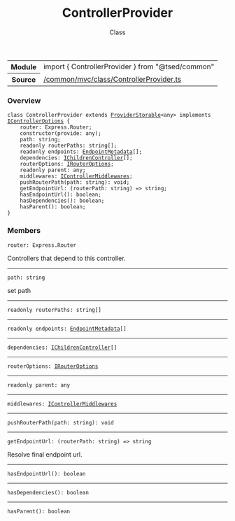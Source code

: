 
<header class="symbol-info-header"><h1 id="controllerprovider">ControllerProvider</h1><label class="symbol-info-type-label class">Class</label></header>
<!-- summary -->
<section class="symbol-info"><table class="is-full-width"><tbody><tr><th>Module</th><td><div class="lang-typescript"><span class="token keyword">import</span> { ControllerProvider }&nbsp;<span class="token keyword">from</span>&nbsp;<span class="token string">"@tsed/common"</span></div></td></tr><tr><th>Source</th><td><a href="https://github.com/Romakita/ts-express-decorators/blob/v4.0.7/src//common/mvc/class/ControllerProvider.ts#L0-L0">/common/mvc/class/ControllerProvider.ts</a></td></tr></tbody></table></section>
<!-- overview -->


### Overview


<pre><code class="typescript-lang "><span class="token keyword">class</span> ControllerProvider <span class="token keyword">extends</span> <a href="#api/common/di/providerstorable"><span class="token">ProviderStorable</span></a><<span class="token keyword">any</span>> <span class="token keyword">implements</span> <a href="#api/common/mvc/icontrolleroptions"><span class="token">IControllerOptions</span></a> <span class="token punctuation">{</span>
    router<span class="token punctuation">:</span> Express.Router<span class="token punctuation">;</span>
    <span class="token keyword">constructor</span><span class="token punctuation">(</span>provide<span class="token punctuation">:</span> <span class="token keyword">any</span><span class="token punctuation">)</span><span class="token punctuation">;</span>
    path<span class="token punctuation">:</span> <span class="token keyword">string</span><span class="token punctuation">;</span>
    <span class="token keyword">readonly</span> routerPaths<span class="token punctuation">:</span> <span class="token keyword">string</span><span class="token punctuation">[</span><span class="token punctuation">]</span><span class="token punctuation">;</span>
    <span class="token keyword">readonly</span> endpoints<span class="token punctuation">:</span> <a href="#api/common/mvc/endpointmetadata"><span class="token">EndpointMetadata</span></a><span class="token punctuation">[</span><span class="token punctuation">]</span><span class="token punctuation">;</span>
    dependencies<span class="token punctuation">:</span> <a href="#api/common/mvc/ichildrencontroller"><span class="token">IChildrenController</span></a><span class="token punctuation">[</span><span class="token punctuation">]</span><span class="token punctuation">;</span>
    routerOptions<span class="token punctuation">:</span> <a href="#api/common/config/irouteroptions"><span class="token">IRouterOptions</span></a><span class="token punctuation">;</span>
    <span class="token keyword">readonly</span> parent<span class="token punctuation">:</span> <span class="token keyword">any</span><span class="token punctuation">;</span>
    middlewares<span class="token punctuation">:</span> <a href="#api/common/mvc/icontrollermiddlewares"><span class="token">IControllerMiddlewares</span></a><span class="token punctuation">;</span>
    <span class="token function">pushRouterPath</span><span class="token punctuation">(</span>path<span class="token punctuation">:</span> <span class="token keyword">string</span><span class="token punctuation">)</span><span class="token punctuation">:</span> <span class="token keyword">void</span><span class="token punctuation">;</span>
    getEndpointUrl<span class="token punctuation">:</span> <span class="token punctuation">(</span>routerPath<span class="token punctuation">:</span> <span class="token keyword">string</span><span class="token punctuation">)</span> => <span class="token keyword">string</span><span class="token punctuation">;</span>
    <span class="token function">hasEndpointUrl</span><span class="token punctuation">(</span><span class="token punctuation">)</span><span class="token punctuation">:</span> <span class="token keyword">boolean</span><span class="token punctuation">;</span>
    <span class="token function">hasDependencies</span><span class="token punctuation">(</span><span class="token punctuation">)</span><span class="token punctuation">:</span> <span class="token keyword">boolean</span><span class="token punctuation">;</span>
    <span class="token function">hasParent</span><span class="token punctuation">(</span><span class="token punctuation">)</span><span class="token punctuation">:</span> <span class="token keyword">boolean</span><span class="token punctuation">;</span>
<span class="token punctuation">}</span></code></pre>


<!-- Parameters -->

<!-- Description -->

<!-- Members -->







### Members



<div class="method-overview">
<pre><code class="typescript-lang ">router<span class="token punctuation">:</span> Express.Router</code></pre>
</div>


Controllers that depend to this controller.



<hr/>



<div class="method-overview">
<pre><code class="typescript-lang ">path<span class="token punctuation">:</span> <span class="token keyword">string</span></code></pre>
</div>


set path



<hr/>



<div class="method-overview">
<pre><code class="typescript-lang "><span class="token keyword">readonly</span> routerPaths<span class="token punctuation">:</span> <span class="token keyword">string</span><span class="token punctuation">[</span><span class="token punctuation">]</span></code></pre>
</div>




<hr/>



<div class="method-overview">
<pre><code class="typescript-lang "><span class="token keyword">readonly</span> endpoints<span class="token punctuation">:</span> <a href="#api/common/mvc/endpointmetadata"><span class="token">EndpointMetadata</span></a><span class="token punctuation">[</span><span class="token punctuation">]</span></code></pre>
</div>




<hr/>



<div class="method-overview">
<pre><code class="typescript-lang ">dependencies<span class="token punctuation">:</span> <a href="#api/common/mvc/ichildrencontroller"><span class="token">IChildrenController</span></a><span class="token punctuation">[</span><span class="token punctuation">]</span></code></pre>
</div>




<hr/>



<div class="method-overview">
<pre><code class="typescript-lang ">routerOptions<span class="token punctuation">:</span> <a href="#api/common/config/irouteroptions"><span class="token">IRouterOptions</span></a></code></pre>
</div>




<hr/>



<div class="method-overview">
<pre><code class="typescript-lang "><span class="token keyword">readonly</span> parent<span class="token punctuation">:</span> <span class="token keyword">any</span></code></pre>
</div>




<hr/>



<div class="method-overview">
<pre><code class="typescript-lang ">middlewares<span class="token punctuation">:</span> <a href="#api/common/mvc/icontrollermiddlewares"><span class="token">IControllerMiddlewares</span></a></code></pre>
</div>




<hr/>



<div class="method-overview">
<pre><code class="typescript-lang "><span class="token function">pushRouterPath</span><span class="token punctuation">(</span>path<span class="token punctuation">:</span> <span class="token keyword">string</span><span class="token punctuation">)</span><span class="token punctuation">:</span> <span class="token keyword">void</span></code></pre>
</div>




<hr/>



<div class="method-overview">
<pre><code class="typescript-lang ">getEndpointUrl<span class="token punctuation">:</span> <span class="token punctuation">(</span>routerPath<span class="token punctuation">:</span> <span class="token keyword">string</span><span class="token punctuation">)</span> => <span class="token keyword">string</span></code></pre>
</div>


Resolve final endpoint url.



<hr/>



<div class="method-overview">
<pre><code class="typescript-lang "><span class="token function">hasEndpointUrl</span><span class="token punctuation">(</span><span class="token punctuation">)</span><span class="token punctuation">:</span> <span class="token keyword">boolean</span></code></pre>
</div>




<hr/>



<div class="method-overview">
<pre><code class="typescript-lang "><span class="token function">hasDependencies</span><span class="token punctuation">(</span><span class="token punctuation">)</span><span class="token punctuation">:</span> <span class="token keyword">boolean</span></code></pre>
</div>




<hr/>



<div class="method-overview">
<pre><code class="typescript-lang "><span class="token function">hasParent</span><span class="token punctuation">(</span><span class="token punctuation">)</span><span class="token punctuation">:</span> <span class="token keyword">boolean</span></code></pre>
</div>








